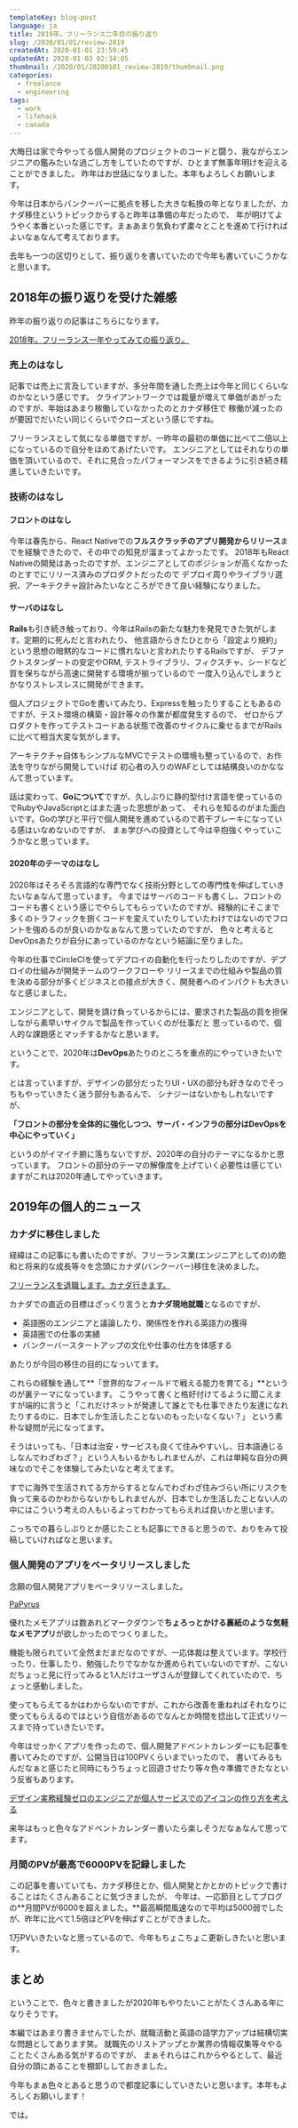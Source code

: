 ```yaml
---
templateKey: blog-post
language: ja
title: 2019年。フリーランス二年目の振り返り
slug: /2020/01/01/review-2019
createdAt: 2020-01-01 23:59:45
updatedAt: 2020-01-03 02:34:05
thumbnail: /2020/01/20200101_review-2019/thumbnail.png
categories:
  - freelance
  - engineering
tags:
  - work
  - lifehack
  - canada
---
```


大晦日は家で今やってる個人開発のプロジェクトのコードと闘う、我ながらエンジニアの鑑みたいな過ごし方をしていたのですが、ひとまず無事年明けを迎えることができました。
昨年はお世話になりました。本年もよろしくお願いします。

今年は日本からバンクーバーに拠点を移した大きな転換の年となりましたが、カナダ移住というトピックからすると昨年は準備の年だったので、
年が明けてようやく本番といった感じです。まぁあまり気負わず粛々とことを進めて行ければよいなぁなんて考えております。

去年も一つの区切りとして、振り返りを書いていたので今年も書いていこうかなと思います。

<div class="adsense"></div>

## 2018年の振り返りを受けた雑感

昨年の振り返りの記事はこちらになります。

<a href="/2019/01/16/look-back-2018">2018年。フリーランス一年やってみての振り返り。</a>

### 売上のはなし

記事では売上に言及していますが、多分年間を通した売上は今年と同じくらいなのかなという感じです。
クライアントワークでは裁量が増えて単価があがったのですが、年始はあまり稼働していなかったのとカナダ移住で
稼働が減ったのが要因でだいたい同じくらいでクローズという感じですね。

フリーランスとして気になる単価ですが、一昨年の最初の単価に比べて二倍以上になっているので自分をほめてあげたいです。
エンジニアとしてはそれなりの単価を頂いているので、それに見合ったパフォーマンスをできるように引き続き精進していきたいです。

### 技術のはなし

#### フロントのはなし

今年は春先から、React Nativeでの**フルスクラッチのアプリ開発からリリース**までを経験できたので、その中での知見が溜まってよかったです。
2018年もReact Nativeの開発はあったのですが、エンジニアとしてのポジションが高くなかったのとすでにリリース済みのプロダクトだったので
デプロイ周りやライブラリ選択、アーキテクチャ設計みたいなところができて良い経験になりました。

#### サーバのはなし

**Rails**も引き続き触っており、今年はRailsの新たな魅力を発見できた気がします。定期的に死んだと言われたり、
他言語からきたひとから「設定より規約」という思想の暗黙的なコードに慣れないと言われたりするRailsですが、
デファクトスタンダートの安定やORM, テストライブラリ、フィクスチャ、シードなど質を保ちながら高速に開発する環境が揃っているので
一度入り込んでしまうとかなりストレスレスに開発ができます。


個人プロジェクトでGoを書いてみたり、Expressを触ったりすることもあるのですが、テスト環境の構築・設計等々の作業が都度発生するので、
ゼロからプロダクトを作ってテストコードある状態で改善のサイクルに乗せるまでがRailsに比べて相当大変な気がします。

アーキテクチャ自体もシンプルなMVCでテストの環境も整っているので、お作法を守りながら開発していけば
初心者の入りのWAFとしては結構良いのかななんて思っています。

話は変わって、**Goについて**ですが、久しぶりに静的型付け言語を使っているのでRubyやJavaScriptとはまた違った思想があって、
それらを知るのがまた面白いです。Goの学びと平行で個人開発を進めているので若干ブレーキになっている感はいなめないのですが、
まぁ学びへの投資として今は辛抱強くやっていこうかなと思っています。

#### 2020年のテーマのはなし

2020年はそろそろ言語的な専門でなく技術分野としての専門性を伸ばしていきたいなぁなんて思っています。
今まではサーバのコードも書くし、フロントのコードも書くという感じでやらしてもらっていたのですが、経験的にそこまで
多くのトラフィックを捌くコードを変えていたりしていたわけではないのでフロントを強めるのが良いのかなぁなんて思っていたのですが、
色々と考えるとDevOpsあたりが自分にあっているのかなという結論に至りました。

今年の仕事でCircleCIを使ってデプロイの自動化を行ったりしたのですが、デプロイの仕組みが開発チームのワークフローや
リリースまでの仕組みや製品の質を決める部分が多くビジネスとの接点が大きく、開発者へのインパクトも大きいなと感じました。

エンジニアとして、開発を請け負っているからには、要求された製品の質を担保しながら素早いサイクルで製品を作っていくのが仕事だと
思っているので、個人的な課題感とマッチするかなと思います。

ということで、2020年は**DevOps**あたりのところを重点的にやっていきたいです。

とは言っていますが、デザインの部分だったりUI・UXの部分も好きなのでそっちもやっていきたく迷う部分もあるんで、
シナジーはないかもしれないですが、

**「フロントの部分を全体的に強化しつつ、サーバ・インフラの部分はDevOpsを中心にやっていく」**

というのがイマイチ腑に落ちないですが、2020年の自分のテーマになるかと思っています。
フロントの部分のテーマの解像度を上げていく必要性は感じていますがこれは2020年通してやっていきます。


## 2019年の個人的ニュース

### カナダに移住しました


経緯はこの記事にも書いたのですが、フリーランス業(エンジニアとしての)の飽和と将来的な成長等々を念頭にカナダ(バンクーバー)移住を決めました。

<a href="/2019/10/26/move-to-canada-to-find-job">フリーランスを退職します。カナダ行きます。</a>

カナダでの直近の目標はざっくり言うと**カナダ現地就職**となるのですが、

* 英語圏のエンジニアと議論したり、関係性を作れる英語力の獲得
* 英語圏での仕事の実績
* バンクーバースタートアップの文化や仕事の仕方を体感する

あたりが今回の移住の目的になっいてます。

これらの経験を通して**「世界的なフィールドで戦える能力を育てる」**というのが裏テーマになっています。
こうやって書くと格好付けてるように聞こえますが端的に言うと「これだけネットが発達して誰とでも仕事できたり友達になれたりするのに、日本でしか生活したことないのもったいなくない？」
という素朴な疑問が元になってます。

そうはいっても、「日本は治安・サービスも良くて住みやすいし、日本語通じるしなんでわざわざ？」という人もいるかもしれませんが、これは単純な自分の興味なのでそこを体験してみたいなと考えてます。

すでに海外で生活されてる方からするとなんでわざわざ住みづらい所にリスクを負って来るのかわからないかもしれませんが、日本でしか生活したことない人の中にはこういう考えの人もいるよってわかってもらえれば良いかと思います。

こっちでの暮らしぶりとか感じたことも記事にできると思うので、おりをみて投稿していければなと思います。


### 個人開発のアプリをベータリリースしました

念願の個人開発アプリをベータリリースしました。

<a href="https://papyrus-app.org/">PaPyrus</a>

優れたメモアプリは数あれどマークダウンで**ちょろっとかける裏紙のような気軽なメモアプリ**が欲しかったのでつくりました。


機能も限られていて全然まだまだなのですが、一応体裁は整えています。学校行ったり、仕事したり、勉強したりでなかなか進められていないのですが、こないだちょっと見に行ってみると1人だけユーザさんが登録してくれていたので、ちょっと感動しました。

使ってもらえてるかはわからないのですが、これから改善を重ねればそれなりに使ってもらえるのではという自信があるのでなんとか時間を捻出して正式リリースまで持っていきたいです。

今年はせっかくアプリを作ったので、個人開発アドベントカレンダーにも記事を書いてみたのですが、公開当日は100PVくらいまでいったので、
書いてみるもんだなぁと感じたと同時にもうちょっと回遊させたり等々色々準備できたなという反省もあります。

<a href="/2019/12/06/how-to-create-logo-for-private-project">デザイン実務経験ゼロのエンジニアが個人サービスでのアイコンの作り方を考える</a>

来年はもっと色々なアドベントカレンダー書いたら楽しそうだなぁなんて思ってます。

### 月間のPVが最高で6000PVを記録しました

この記事を書いていても、カナダ移住とか、個人開発とかとかのトピックで書けることはたくさんあることに気づきましたが、
今年は、一応節目としてブログの**月間PVが6000を超えました。**最高瞬間風速なので平均は5000弱でしたが、昨年に比べて1.5倍ほどPVを伸ばすことができました。

1万PVいきたいなと思っているので、今年もちょこちょこ更新しきたいと思います。


## まとめ

ということで、色々と書きましたが2020年もやりたいことがたくさんある年になりそうです。

本編ではあまり書きませんでしたが、就職活動と英語の語学力アップは結構切実な問題としてあります笑。
就職先のリストアップとか業界の情報収集等々やることたくさんある気がするのですが、
まぁそれらはこれからやるとして、最近自分の頭にあることを棚卸ししておきました。

今年もまぁ色々とあると思うので都度記事にしていきたいと思います。本年もよろしくお願いします！

では。

